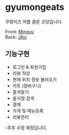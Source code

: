 # gyumongeats
쿠팡이츠 어플 클론 코딩입니다.  


Front: [Mingyu](https://github.com/Gyumong)  
Back: [Jiho](https://github.com/jiho5993)

  
## 기능구현
* 로그인 & 회원가입 
* 리뷰 작성
* 현재 위치 정보 불러오기
* 카트 (장바구니)
* 즐겨찾기
* 음식점 검색
* 결제
* 가게 및 메뉴등록
* 리뷰관리 

-추후 수정 예정입니다.
